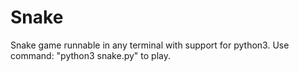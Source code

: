 # Snake

Snake game runnable in any terminal with support for python3.
Use command: "python3 snake.py" to play.
